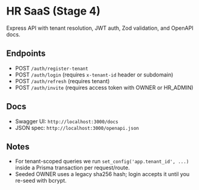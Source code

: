 # HR SaaS (Stage 4)
Express API with tenant resolution, JWT auth, Zod validation, and OpenAPI docs.

## Endpoints
- POST `/auth/register-tenant`
- POST `/auth/login` (requires `x-tenant-id` header or subdomain)
- POST `/auth/refresh` (requires tenant)
- POST `/auth/invite` (requires access token with OWNER or HR_ADMIN)

## Docs
- Swagger UI: `http://localhost:3000/docs`
- JSON spec: `http://localhost:3000/openapi.json`

## Notes
- For tenant-scoped queries we run `set_config('app.tenant_id', ...)` inside a Prisma transaction per request/route.
- Seeded OWNER uses a legacy sha256 hash; login accepts it until you re-seed with bcrypt.
